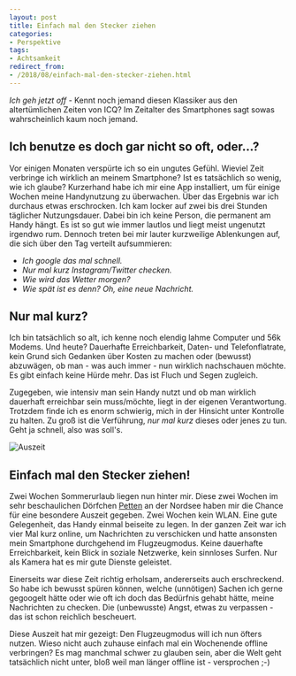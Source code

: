 ```yaml
---
layout: post
title: Einfach mal den Stecker ziehen
categories:
- Perspektive
tags:
- Achtsamkeit
redirect_from:
- /2018/08/einfach-mal-den-stecker-ziehen.html
---
```


*Ich geh jetzt off* - Kennt noch jemand diesen Klassiker aus den
altertümlichen Zeiten von ICQ? Im Zeitalter des Smartphones sagt sowas
wahrscheinlich kaum noch jemand.

## Ich benutze es doch gar nicht so oft, oder...?

Vor einigen Monaten verspürte ich so ein ungutes Gefühl. Wieviel Zeit
verbringe ich wirklich an meinem Smartphone? Ist es tatsächlich so
wenig, wie ich glaube? Kurzerhand habe ich mir eine App installiert, um
für einige Wochen meine Handynutzung zu überwachen. Über das Ergebnis
war ich durchaus etwas erschrocken. Ich kam locker auf zwei bis drei
Stunden täglicher Nutzungsdauer. Dabei bin ich keine Person, die
permanent am Handy hängt. Es ist so gut wie immer lautlos und liegt
meist ungenutzt irgendwo rum. Dennoch treten bei mir lauter kurzweilige
Ablenkungen auf, die sich über den Tag verteilt aufsummieren:

-   *Ich google das mal schnell.*
-   *Nur mal kurz Instagram/Twitter checken.*
-   *Wie wird das Wetter morgen?*
-   *Wie spät ist es denn? Oh, eine neue Nachricht.*

## Nur mal kurz?

Ich bin tatsächlich so alt, ich kenne noch elendig lahme Computer und
56k Modems. Und heute? Dauerhafte Erreichbarkeit, Daten- und
Telefonflatrate, kein Grund sich Gedanken über Kosten zu machen oder
(bewusst) abzuwägen, ob man - was auch immer - nun wirklich nachschauen
möchte. Es gibt einfach keine Hürde mehr. Das ist Fluch und Segen
zugleich.

Zugegeben, wie intensiv man sein Handy nutzt und ob man wirklich
dauerhaft erreichbar sein muss/möchte, liegt in der eigenen
Verantwortung. Trotzdem finde ich es enorm schwierig, mich in der
Hinsicht unter Kontrolle zu halten. Zu groß ist die Verführung, *nur mal
kurz* dieses oder jenes zu tun. Geht ja schnell, also was soll's.

![Auszeit]({{site.baseurl}}/assets/img/posts/auszeit.jpg)

## Einfach mal den Stecker ziehen!

Zwei Wochen Sommerurlaub liegen nun hinter mir. Diese zwei Wochen im
sehr beschaulichen Dörfchen
[Petten](https://www.google.de/maps/place/Petten,+Niederlande/@52.7621757,4.633918,13z/data=!3m1!4b1!4m5!3m4!1s0x47cf5b24154dec07:0x6582129561329bfe!8m2!3d52.7645968!4d4.6615332)
an der Nordsee haben mir die Chance für eine besondere Auszeit gegeben.
Zwei Wochen kein WLAN. Eine gute Gelegenheit, das Handy einmal beiseite
zu legen. In der ganzen Zeit war ich vier Mal kurz online, um
Nachrichten zu verschicken und hatte ansonsten mein Smartphone
durchgehend im Flugzeugmodus. Keine dauerhafte Erreichbarkeit, kein
Blick in soziale Netzwerke, kein sinnloses Surfen. Nur als Kamera hat es
mir gute Dienste geleistet.

Einerseits war diese Zeit richtig erholsam, andererseits auch
erschreckend. So habe ich bewusst spüren können, welche (unnötigen)
Sachen ich gerne gegoogelt hätte oder wie oft ich doch das Bedürfnis
gehabt hätte, meine Nachrichten zu checken. Die (unbewusste) Angst,
etwas zu verpassen - das ist schon reichlich bescheuert.

Diese Auszeit hat mir gezeigt: Den Flugzeugmodus will ich nun öfters
nutzen. Wieso nicht auch zuhause einfach mal ein Wochenende offline
verbringen? Es mag manchmal schwer zu glauben sein, aber die Welt geht
tatsächlich nicht unter, bloß weil man länger offline ist - versprochen
;-)
